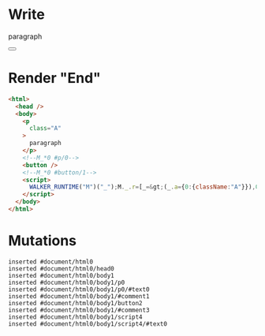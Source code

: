 # Write
  <p class=A>paragraph</p><!--M_*0 #p/0--><button></button><!--M_*0 #button/1--><script>WALKER_RUNTIME("M")("_");M._.r=[_=>(_.a={0:{className:"A"}}),0,"__tests__/template.marko_0_className",0];M._.w()</script>


# Render "End"
```html
<html>
  <head />
  <body>
    <p
      class="A"
    >
      paragraph
    </p>
    <!--M_*0 #p/0-->
    <button />
    <!--M_*0 #button/1-->
    <script>
      WALKER_RUNTIME("M")("_");M._.r=[_=&gt;(_.a={0:{className:"A"}}),0,"__tests__/template.marko_0_className",0];M._.w()
    </script>
  </body>
</html>
```

# Mutations
```
inserted #document/html0
inserted #document/html0/head0
inserted #document/html0/body1
inserted #document/html0/body1/p0
inserted #document/html0/body1/p0/#text0
inserted #document/html0/body1/#comment1
inserted #document/html0/body1/button2
inserted #document/html0/body1/#comment3
inserted #document/html0/body1/script4
inserted #document/html0/body1/script4/#text0
```